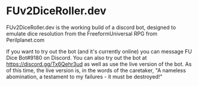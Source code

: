 # FUv2DiceRoller.dev
FUv2DiceRoller.dev is the working build of a discord bot, designed to emulate dice resolution from the FreeformUniversal RPG from Perilplanet.com

If you want to try out the bot (and it's currently online) you can message FU Dice Bot#9180 on Discord.
You can also try out the bot at https://discord.gg/Tx6Qehr3ud as well as use the live version of the bot.  As of this time, the live version is, in the words of the caretaker, "A nameless abomination, a testament to my failures - it must be destroyed!"
